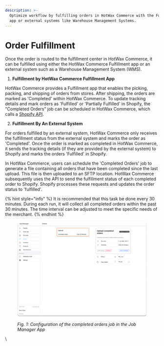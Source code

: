 ```yaml
---
description: >-
  Optimize workflow by fulfilling orders in HotWax Commerce with the Fulfillment
  app or external systems like Warehouse Management Systems.
---
```


# Order Fulfillment

Once the order is routed to the fulfillment center in HotWax Commerce, it can be fulfilled using either the HotWax Commerce Fulfillment app or an external system such as a Warehouse Management System (WMS).

1. **Fulfillment by HotWax Commerce Fulfillment App**

HotWax Commerce provides a Fulfillment app that enables the picking, packing, and shipping of orders from stores. After shipping, the orders are marked as 'Completed' within HotWax Commerce. To update tracking details and mark orders as 'Fulfilled' or 'Partially Fulfilled' in Shopify, the "Completed Orders" job can be scheduled in HotWax Commerce, which calls a [Shopify API](https://shopify.dev/docs/api/admin-rest/2023-04/resources/fulfillment#post-fulfillments-fulfillment-id-update-tracking).

2. **Fulfillment By An External System**

For orders fulfilled by an external system, HotWax Commerce only receives the fulfillment status from the external system and marks the order as 'Completed'. Once the order is marked as completed in HotWax Commerce, it sends the tracking details (if they are provided by the external system) to Shopify and marks the orders 'Fulfilled' in Shopify.

In HotWax Commerce, users can schedule the 'Completed Orders' job to generate a file containing all orders that have been completed since the last upload. This file is then uploaded to an SFTP location. HotWax Commerce subsequently uses the API to send the fulfillment status of each completed order to Shopify. Shopify processes these requests and updates the order status to 'fulfilled'.

{% hint style="info" %}
It is recommended that this task be done every 30 minutes. During each run, it will collect all completed orders within the past 30 minutes. The time interval can be adjusted to meet the specific needs of the merchant.
{% endhint %}

<figure><img src=".gitbook/assets/Completed Orders (1).png" alt=""><figcaption><p><em>Fig. 1: Configuration of the completed orders job in the Job Manager App</em></p></figcaption></figure>

\\
